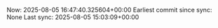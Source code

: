 Now: 2025-08-05 16:47:40.325604+00:00 Earliest commit since sync: None Last sync: 2025-08-05 15:03:09+00:00
